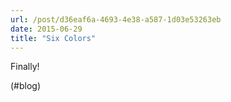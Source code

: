 ```yaml
---
url: /post/d36eaf6a-4693-4e38-a587-1d03e53263eb
date: 2015-06-29
title: "Six Colors"
---
```


Finally!



(#blog)